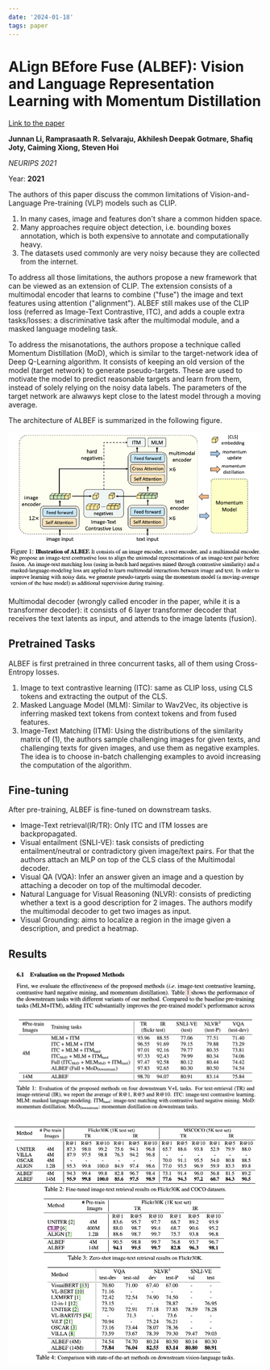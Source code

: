 ```yaml
---
date: '2024-01-18'
tags: paper
---
```

# ALign BEfore Fuse (ALBEF): Vision and Language Representation Learning with Momentum Distillation

[Link to the paper](https://arxiv.org/abs/2107.07651)

**Junnan Li, Ramprasaath R. Selvaraju, Akhilesh Deepak Gotmare, Shafiq Joty, Caiming Xiong, Steven Hoi**

*NEURIPS 2021*

Year: **2021**

The authors of this paper discuss the common limitations of Vision-and-Language Pre-training (VLP) models such as CLIP.
1. In many cases, image and features don't share a common hidden space.
2. Many approaches require object detection, i.e. bounding boxes annotation, which is both expensive to annotate and computationally heavy.
3. The datasets used commonly are very noisy because they are collected from the internet.

To address all those limitations, the authors propose a new framework that can be viewed as an extension of CLIP. The extension consists of a multimodal encoder that learns to combine ("fuse") the image and text features using attention ("alignment"). ALBEF still makes use of the CLIP loss (referred as Image-Text Contrastive, ITC), and adds a couple extra tasks/losses: a discriminative task after the multimodal module, and a masked language modeling task.

To address the misanotations, the authors propose a technique called Momentum Distillation (MoD), which is similar to the target-network idea of Deep Q-Learning algorithm. It consists of keeping an old version of the model (target network) to generate pseudo-targets. These are used to motivate the model to predict reasonable targets and learn from them, instead of solely relying on the noisy data labels. The parameters of the target network are alwawys kept close to the latest model through a moving average.

The architecture of ALBEF is summarized in the following figure.

![](assets/li2021/albef_architecture.png)

Multimodal decoder (wrongly called encoder in the paper, while it is a transformer decoder): it consists of 6 layer transformer decoder that receives the text latents as input, and attends to the image latents (fusion). 

## Pretrained Tasks

ALBEF is first pretrained in three concurrent tasks, all of them using Cross-Entropy losses.

1. Image to text contrastive learning (ITC): same as CLIP loss, using CLS tokens and extracting the output of the CLS.
2. Masked Language Model (MLM): Similar to Wav2Vec, its objective is inferring masked text tokens from context tokens and from fused features. 
3. Image-Text Matching (ITM): Using the distributions of the similarity matrix of (1), the authors sample challenging images for given texts, and challenging texts for given images, and use them as negative examples. The idea is to choose in-batch challenging examples to avoid increasing the computation of the algorithm.

## Fine-tuning

After pre-training, ALBEF is fine-tuned on downstream tasks.

- Image-Text retrieval(IR/TR): Only ITC and ITM losses are backpropagated.
- Visual entailment (SNLI-VE): task consists of predicting entailment/neutral or contradictory given image/text pairs. For that the authors attach an MLP on top of the CLS class of the Multimodal decoder.
- Visual QA (VQA): Infer an answer given an image and a question by attaching a decoder on top of the multimodal decoder.
- Natural Language for Visual Reasoning (NLVR): consists of predicting whether a text is a good description for 2 images. The authors modify the multimodal decoder to get two images as input.
- Visual Grounding: aims to localize a region in the image given a description, and predict a heatmap.

## Results


![](assets/li2021/results.png)

![](assets/li2021/results_benchmark.png)